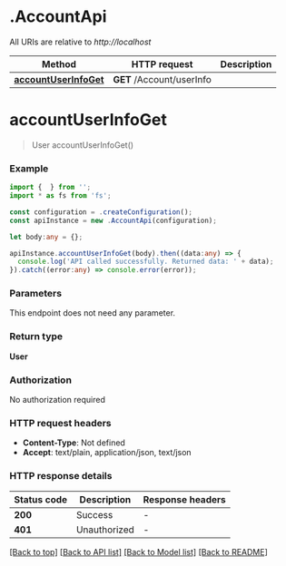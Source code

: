 # .AccountApi

All URIs are relative to *http://localhost*

Method | HTTP request | Description
------------- | ------------- | -------------
[**accountUserInfoGet**](AccountApi.md#accountUserInfoGet) | **GET** /Account/userInfo | 


# **accountUserInfoGet**
> User accountUserInfoGet()


### Example


```typescript
import {  } from '';
import * as fs from 'fs';

const configuration = .createConfiguration();
const apiInstance = new .AccountApi(configuration);

let body:any = {};

apiInstance.accountUserInfoGet(body).then((data:any) => {
  console.log('API called successfully. Returned data: ' + data);
}).catch((error:any) => console.error(error));
```


### Parameters
This endpoint does not need any parameter.


### Return type

**User**

### Authorization

No authorization required

### HTTP request headers

 - **Content-Type**: Not defined
 - **Accept**: text/plain, application/json, text/json


### HTTP response details
| Status code | Description | Response headers |
|-------------|-------------|------------------|
**200** | Success |  -  |
**401** | Unauthorized |  -  |

[[Back to top]](#) [[Back to API list]](README.md#documentation-for-api-endpoints) [[Back to Model list]](README.md#documentation-for-models) [[Back to README]](README.md)



